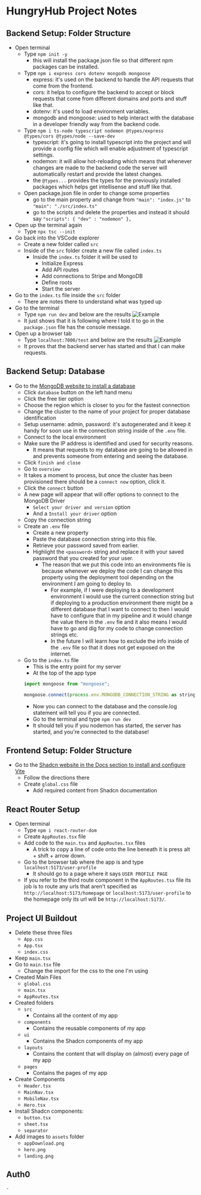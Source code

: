 # HungryHub Project Notes

## Backend Setup: Folder Structure 
- Open terminal
    - Type `npm init -y`
        - this will install the package.json file so that different npm packages can be installed. 
    - Type `npm i express cors dotenv mongodb mongoose`
        - express: it's used on the backend to handle the API requests that come from the frontend.
        - cors: it helps to configure the backend to accept or block requests that come from different domains and ports and stuff like that. 
        - dotenv: it's used to load environment variables. 
        - mongodb and mongoose: used to help interact with the database in a developer friendly way from the backend code. 
    - Type `npm i ts-node typescript nodemon @types/express @types/cors @types/node --save-dev`
        - typescript: it's going to install typescript into the project and will provide a config file which will enable adjustment of typescript settings.
        - nodemon: it will allow hot-reloading which means that whenever changes are made to the backend code the server will automatically restart and provide the latest changes. 
        - the `@types...` provides the types for the previously installed packages which helps get intellisense and stuff like that. 
    - Open package.json file in order to change some properties
        - go to the main property and change from `"main": "index.js"` to
        `"main": "./src/index.ts"`
        - go to the scripts and delete the properties and instead it should say `"scripts": { "dev" : "nodemon" },`
- Open up the terminal again
    - Type `npx tsc --init`
- Go back into the VSCode explorer
    - Create a new folder called `src`
    - Inside of the `src` folder create a new file called `index.ts`
        - Inside the `index.ts` folder it will be used to 
            - Initialize Express 
            - Add API routes
            - Add connections to Stripe and MongoDB
            - Define roots
            - Start the server
- Go to the `index.ts` file inside the `src` folder
    - There are notes there to understand what was typed up
- Go to the terminal
    - Type `npm run dev` and below are the results
    ![Example](https://i.imgur.com/7YFSuya.png)
    - It just shows that it is following where I told it to go in the `package.json` file has the console message. 
- Open up a browser tab
    - Type `localhost:7000/test` and below are the results
    ![Example](https://i.imgur.com/nFjGMFx.png)
    - It proves that the backend server has started and that I can make requests.

## Backend Setup: Database
- Go to the [MongoDB website to install a database](https://cloud.mongodb.com/v2/66340f4fa3c74170c37f989b#/overview)
    - Click `database` button on the left hand menu
    - Click the free tier option
    - Choose the region which is closer to you for the fastest connection
    - Change the cluster to the name of your project for proper database identification
    - Setup username: admin, password: it's autogenerated and it keep it handy for soon use in the connection string inside of the `.env` file.
    - Connect to the local environment
    - Make sure the IP address is identified and used for security reasons.
        - It means that requests to my database are going to be allowed in and prevents someone from entering and seeing the database.
    - Click `finish and close`
    - Go to `overview`
    - It takes a moment to process, but once the cluster has been provisioned there should be a `connect now` option, click it.
    - Click the `connect` button
    - A new page will appear that will offer options to connect to the MongoDB Driver
        - `Select your driver and version` option
        - And a `Install your driver` option
    - Copy the connection string
    - Create an `.env` file 
        - Create a new property
        - Paste the database connection string into this file.
        - Retrieve your password saved from earlier.
        - Highlight the `<password>` string and replace it with your saved password that you created for your user. 
            - The reason that we put this code into an environments file is because whenever we deploy the code I can change this property using the deployment tool depending on the environment I am going to deploy to. 
                - For example, if I were deploying to a development environment I would use the current connection string but if deploying to a production environment there might be a different database that I want to connect to then I would have to configure that in my pipeline and it would change the value there in the `.env` fie and it also means I would have to go and dig for my code to change connection strings etc. 
                - In the future I will learn how to exclude the info inside of the `.env` file so that it does not get exposed on the internet. 
    - Go to the `index.ts` file
        - This is the entry point for my server
        - At the top of the app type
        ```jsx
        import mongoose from "mongoose";

        mongoose.connect(process.env.MONGODB_CONNECTION_STRING as string).then(()=> console.log("Connected to database!"))
        ```
        - Now you can connect to the database and the console.log statement will tell you if you are connected.
        - Go to the terminal and type `npm run dev`
        - It should tell you if you nodemon has started, the server has started, and you're connected to the database!

## Frontend Setup: Folder Structure
- Go to the [Shadcn website in the Docs section to install and configure Vite](https://ui.shadcn.com/docs/installation/vite)
    - Follow the directions there
    - Create `global.css` file
        - Add required content from Shadcn documentation

## React Router Setup
- Open terminal
    - Type `npm i react-router-dom`
    - Create `AppRoutes.tsx` file
    - Add code to the `main.tsx` and `AppRoutes.tsx` files
        - A trick to copy a line of code onto the line beneath it is press alt + shift + arrow down.
    - Go to the browser tab where the app is and type `localhost:5173/user-profile`
        - It should go to a page where it says `USER PROFILE PAGE`
    - If you refer to the third route component in the `AppRoutes.tsx` file its job is to route any urls that aren't specified as `http://localhost:5173/homepage` or `localhost:5173/user-profile` to the homepage only its url will be `http://localhost:5173/`.

## Project UI Buildout
- Delete these three files
    - `App.css`
    - `App.tsx`
    - `index.css`
- Keep `main.tsx`
- Go to `main.tsx` file
    - Change the import for the css to the one I'm using
- Created Main Files
    - `global.css`
    - `main.tsx`
    - `AppRoutes.tsx`
- Created folders
    - `src`
        - Contains all the content of my app
    - `components`
        - Contains the reusable components of my app
    - `ui`
        - Contains the Shadcn components of my app
    - `layouts`
        - Contains the content that will display on (almost) every page of my app
    - `pages`
        - Contains the pages of my app
- Create Components
    - `Header.tsx`
    - `MainNav.tsx`
    - `MobileNav.tsx`
    - `Hero.tsx`
- Install Shadcn components:
    - `button.tsx`
    - `sheet.tsx`
    - `separator`
- Add images to `assets` folder
    - `appDownload.png`
    - `hero.png`
    - `landing.png`
    

## Auth0 
    - 